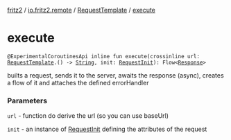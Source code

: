 [fritz2](../../index.md) / [io.fritz2.remote](../index.md) / [RequestTemplate](index.md) / [execute](./execute.md)

# execute

`@ExperimentalCoroutinesApi inline fun execute(crossinline url: `[`RequestTemplate`](index.md)`.() -> `[`String`](https://kotlinlang.org/api/latest/jvm/stdlib/kotlin/-string/index.html)`, init: `[`RequestInit`](https://kotlinlang.org/api/latest/jvm/stdlib/org.w3c.fetch/-request-init/index.html)`): Flow<`[`Response`](https://kotlinlang.org/api/latest/jvm/stdlib/org.w3c.fetch/-response/index.html)`>`

builts a request, sends it to the server, awaits the response (async), creates a flow of it and attaches the defined errorHandler

### Parameters

`url` - function do derive the url (so you can use baseUrl)

`init` - an instance of [RequestInit](https://kotlinlang.org/api/latest/jvm/stdlib/org.w3c.fetch/-request-init/index.html) defining the attributes of the request